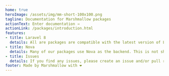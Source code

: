 ```yaml
---
home: true
heroImage: /assets/img/mm-short-100x100.png
tagline: Documentation for Marshmallow packages
actionText: Enter documentation →
actionLink: /packages/introduction.html
features:
- title: Laravel 8
  details: All are packages are compatible with the latest version of Laravel. Currently we are up to date for Laravel 8.x
- title: Nova
  details: Many of our packages use Nova as the backend. This is not shipped with the package so get your copy at the Laravel Nova website.
- title: Issues
  details: If you find any issues, please create an issue and/or pull request so we can keep everything working correctly.
footer: Made by Marshmallow with ❤️
---
```

